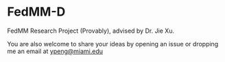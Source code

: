 # FedMM-D
FedMM Research Project (Provably), advised by Dr. Jie Xu.

You are also welcome to share your ideas by opening an issue or dropping me an email at ypeng@miami.edu
